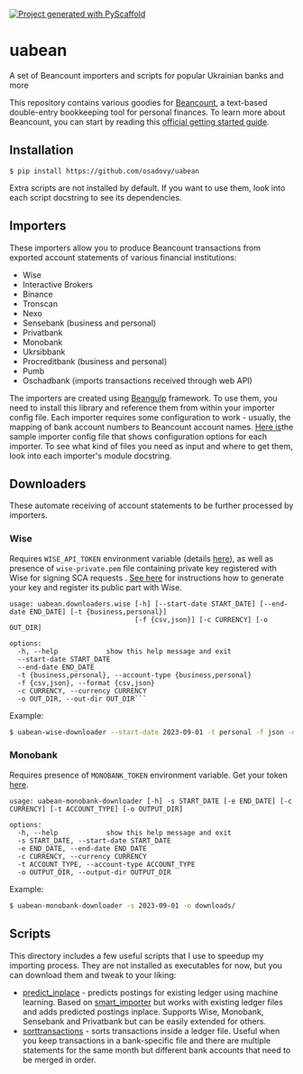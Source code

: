 <!-- These are examples of badges you might want to add to your README:

[![Built Status](https://api.cirrus-ci.com/github/<USER>/uabean.svg?branch=main)](https://cirrus-ci.com/github/<USER>/uabean)
[![Coveralls](https://img.shields.io/coveralls/github/<USER>/uabean/main.svg)](https://coveralls.io/r/<USER>/uabean)
[![PyPI-Server](https://img.shields.io/pypi/v/uabean.svg)](https://pypi.org/project/uabean/)
-->

[![Project generated with PyScaffold](https://img.shields.io/badge/-PyScaffold-005CA0?logo=pyscaffold)](https://pyscaffold.org/)

# uabean

A set of Beancount importers and scripts for popular Ukrainian banks and more

This repository contains various goodies for [Beancount], a text-based double-entry bookkeeping tool for personal finances. To learn more about Beancount, you can start by reading this [official getting started guide][guide].

## Installation
```
$ pip install https://github.com/osadovy/uabean
```
Extra scripts are not installed by default. If you want to use them, look into each script docstring to see its dependencies.

## Importers
These importers allow you to produce Beancount transactions from exported account statements of various financial institutions:
* Wise
* Interactive Brokers
* Binance
* Tronscan
* Nexo
* Sensebank (business and personal)
* Privatbank
* Monobank
* Ukrsibbank
* Procreditbank (business and personal)
* Pumb
* Oschadbank (imports transactions received through web API)

The importers are created using [Beangulp] framework. To use them, you need to install this library and reference them from within your importer config file. Each importer requires some configuration to work - usually, the mapping of bank account numbers to Beancount account names. [Here is](my_import.py.sample)the sample importer config file that shows configuration options for each importer. To see what kind of files you need as input and where to get them, look into each importer's module docstring.

## Downloaders
These automate receiving of account statements to be further processed by importers.

### Wise 
Requires `WISE_API_TOKEN` environment variable (details [here][wise-api-token]), as well as presence of `wise-private.pem` file containing private key registered with Wise for signing SCA requests . [See here][wise-signing] for instructions how to generate your key and register its public part with Wise.
```
usage: uabean.downloaders.wise [-h] [--start-date START_DATE] [--end-date END_DATE] [-t {business,personal}]
                               [-f {csv,json}] [-c CURRENCY] [-o OUT_DIR]

options:
  -h, --help            show this help message and exit
  --start-date START_DATE
  --end-date END_DATE
  -t {business,personal}, --account-type {business,personal}
  -f {csv,json}, --format {csv,json}
  -c CURRENCY, --currency CURRENCY
  -o OUT_DIR, --out-dir OUT_DIR```
```
Example:
```bash
$ uabean-wise-downloader --start-date 2023-09-01 -t personal -f json -o downloads/
```

### Monobank
Requires presence of `MONOBANK_TOKEN` environment variable. Get your token [here][monobank-api].
```
usage: uabean-monobank-downloader [-h] -s START_DATE [-e END_DATE] [-c CURRENCY] [-t ACCOUNT_TYPE] [-o OUTPUT_DIR]

options:
  -h, --help            show this help message and exit
  -s START_DATE, --start-date START_DATE
  -e END_DATE, --end-date END_DATE
  -c CURRENCY, --currency CURRENCY
  -t ACCOUNT_TYPE, --account-type ACCOUNT_TYPE
  -o OUTPUT_DIR, --output-dir OUTPUT_DIR
```

Example:
```bash
$ uabean-monobank-downloader -s 2023-09-01 -o downloads/
```

## Scripts
This directory includes a few useful scripts that I use to speedup my importing process. They are not installed as executables for now, but you can download them and tweak to your liking:
* [predict_inplace](scripts/predict_inplace.py) - predicts postings for existing ledger using machine learning. Based on [smart_importer] but works with existing ledger files and adds predicted postings inplace. Supports Wise, Monobank, Sensebank and Privatbank but can be easily extended for others.
* [sorttransactions](scripts/sorttransactions.py) - sorts transactions inside a ledger file. Useful when you keep transactions in a bank-specific file and there are multiple statements for the same month but different bank accounts that need to be merged in order.

[Beancount]: https://github.com/beancount/beancount
[guide]: https://beancount.github.io/docs/getting_started_with_beancount.html
[Beangulp]: https://github.com/beancount/beangulp
[wise-api-token]: https://docs.wise.com/api-docs/features/authentication-access/personal-tokens
[wise-signing]: https://docs.wise.com/api-docs/features/strong-customer-authentication-2fa/personal-token-sca
[monobank-api]: https://api.monobank.ua/
[smart_importer]: https://github.com/beancount/smart_importer
